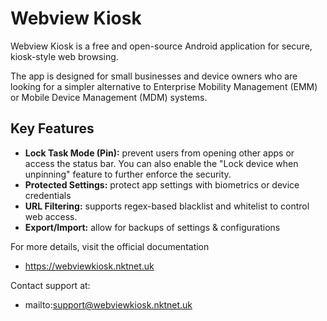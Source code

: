 # Webview Kiosk

Webview Kiosk is a free and open-source Android application for secure,
kiosk-style web browsing.

The app is designed for small businesses and device owners who are looking for
a simpler alternative to Enterprise Mobility Management (EMM) or Mobile Device
Management (MDM) systems.

## Key Features

- **Lock Task Mode (Pin):** prevent users from opening other apps or access the
  status bar. You can also enable the "Lock device when unpinning" feature to
  further enforce the security.
- **Protected Settings:** protect app settings with biometrics or device credentials
- **URL Filtering:** supports regex-based blacklist and whitelist to control web access.
- **Export/Import:** allow for backups of settings & configurations

For more details, visit the official documentation

- https://webviewkiosk.nktnet.uk

Contact support at:

- mailto:support@webviewkiosk.nktnet.uk
